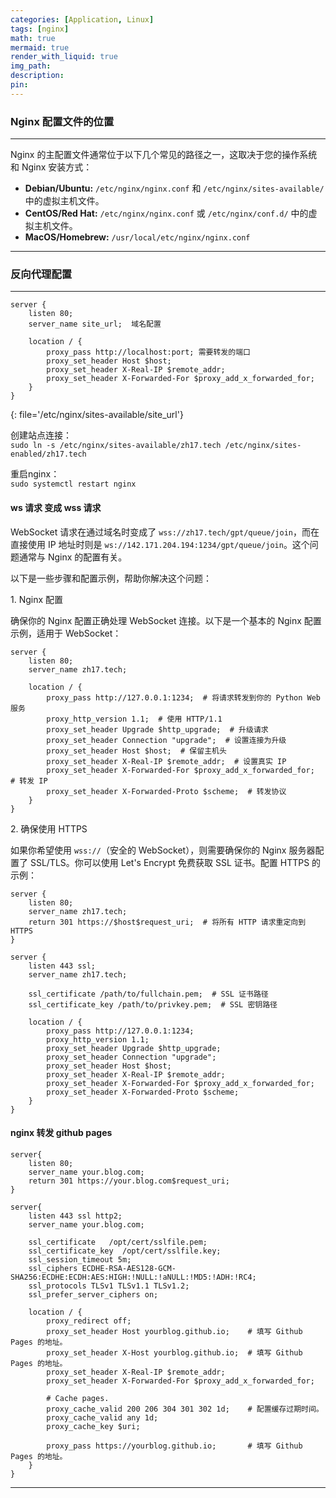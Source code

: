 ```yaml
---
categories: [Application, Linux]
tags: [nginx]
math: true
mermaid: true
render_with_liquid: true
img_path: 
description:
pin: 
---
```

  
  
### Nginx 配置文件的位置
---  

Nginx 的主配置文件通常位于以下几个常见的路径之一，这取决于您的操作系统和 Nginx 安装方式：

*   **Debian/Ubuntu:** `/etc/nginx/nginx.conf` 和 `/etc/nginx/sites-available/` 中的虚拟主机文件。
*   **CentOS/Red Hat:** `/etc/nginx/nginx.conf` 或 `/etc/nginx/conf.d/` 中的虚拟主机文件。
*   **MacOS/Homebrew:** `/usr/local/etc/nginx/nginx.conf`
---  
  

### 反向代理配置
---


```nginx
server {
    listen 80;
    server_name site_url;  域名配置

    location / {
        proxy_pass http://localhost:port; 需要转发的端口
        proxy_set_header Host $host;
        proxy_set_header X-Real-IP $remote_addr;
        proxy_set_header X-Forwarded-For $proxy_add_x_forwarded_for;
    }
}
```
{: file='/etc/nginx/sites-available/site_url'}
  
  
创建站点连接：  
`sudo ln -s /etc/nginx/sites-available/zh17.tech /etc/nginx/sites-enabled/zh17.tech`  
  
重启nginx：  
`sudo systemctl restart nginx`

  
#### ws 请求 变成 wss 请求  
WebSocket 请求在通过域名时变成了 `wss://zh17.tech/gpt/queue/join`，而在直接使用 IP 地址时则是 `ws://142.171.204.194:1234/gpt/queue/join`。这个问题通常与 Nginx 的配置有关。

以下是一些步骤和配置示例，帮助你解决这个问题：

1\. Nginx 配置

确保你的 Nginx 配置正确处理 WebSocket 连接。以下是一个基本的 Nginx 配置示例，适用于 WebSocket：
```nginx
server {
    listen 80;
    server_name zh17.tech;

    location / {
        proxy_pass http://127.0.0.1:1234;  # 将请求转发到你的 Python Web 服务
        proxy_http_version 1.1;  # 使用 HTTP/1.1
        proxy_set_header Upgrade $http_upgrade;  # 升级请求
        proxy_set_header Connection "upgrade";  # 设置连接为升级
        proxy_set_header Host $host;  # 保留主机头
        proxy_set_header X-Real-IP $remote_addr;  # 设置真实 IP
        proxy_set_header X-Forwarded-For $proxy_add_x_forwarded_for;  # 转发 IP
        proxy_set_header X-Forwarded-Proto $scheme;  # 转发协议
    }
}
```  
  
2\. 确保使用 HTTPS

如果你希望使用 `wss://`（安全的 WebSocket），则需要确保你的 Nginx 服务器配置了 SSL/TLS。你可以使用 Let's Encrypt 免费获取 SSL 证书。配置 HTTPS 的示例：  
```nginx
server {
    listen 80;
    server_name zh17.tech;
    return 301 https://$host$request_uri;  # 将所有 HTTP 请求重定向到 HTTPS
}

server {
    listen 443 ssl;
    server_name zh17.tech;

    ssl_certificate /path/to/fullchain.pem;  # SSL 证书路径
    ssl_certificate_key /path/to/privkey.pem;  # SSL 密钥路径

    location / {
        proxy_pass http://127.0.0.1:1234;
        proxy_http_version 1.1;
        proxy_set_header Upgrade $http_upgrade;
        proxy_set_header Connection "upgrade";
        proxy_set_header Host $host;
        proxy_set_header X-Real-IP $remote_addr;
        proxy_set_header X-Forwarded-For $proxy_add_x_forwarded_for;
        proxy_set_header X-Forwarded-Proto $scheme;
    }
}
```
  
#### nginx 转发 github pages   
  
```nginx
server{
    listen 80;
    server_name your.blog.com;
    return 301 https://your.blog.com$request_uri;
}

server{
    listen 443 ssl http2;
    server_name your.blog.com;

    ssl_certificate   /opt/cert/sslfile.pem;
    ssl_certificate_key  /opt/cert/sslfile.key;
    ssl_session_timeout 5m;
    ssl_ciphers ECDHE-RSA-AES128-GCM-SHA256:ECDHE:ECDH:AES:HIGH:!NULL:!aNULL:!MD5:!ADH:!RC4;
    ssl_protocols TLSv1 TLSv1.1 TLSv1.2;
    ssl_prefer_server_ciphers on;

    location / {
        proxy_redirect off;
        proxy_set_header Host yourblog.github.io;    # 填写 Github Pages 的地址。
        proxy_set_header X-Host yourblog.github.io;  # 填写 Github Pages 的地址。
        proxy_set_header X-Real-IP $remote_addr;
        proxy_set_header X-Forwarded-For $proxy_add_x_forwarded_for;

        # Cache pages.
        proxy_cache_valid 200 206 304 301 302 1d;    # 配置缓存过期时间。
        proxy_cache_valid any 1d;
        proxy_cache_key $uri;

        proxy_pass https://yourblog.github.io;       # 填写 Github Pages 的地址。
    }
}
```


---